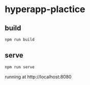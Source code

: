 # hyperapp-plactice
## build
```sh
npm run build
```

## serve
```sh
npm run serve
```
running at http://localhost:8080
